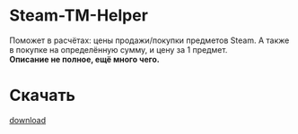 # Steam-TM-Helper
Поможет в расчётах: цены продажи/покупки предметов Steam. А также в покупке на определённую сумму, и цену за 1 предмет.\
**Описание не полное, ещё много чего.**

# Скачать
[download](https://github.com/maxim241210/Steam-TM-Helper/releases)
